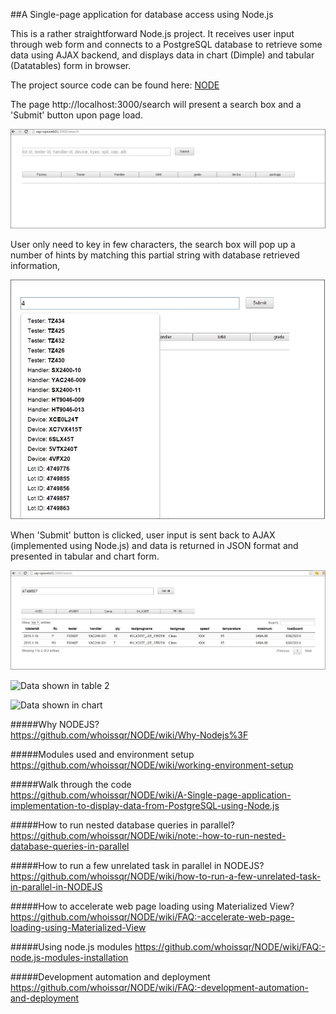 ##A Single-page application for database access using Node.js

This is a rather straightforward Node.js project. It receives user input through web form and connects to a PostgreSQL database to retrieve some data using AJAX backend, and displays data in chart (Dimple) and tabular (Datatables) form in browser.

The project source code can be found here: [NODE](https://github.com/whoissqr/NODE)

The page http://localhost:3000/search will present a search box and a 'Submit' button upon page load.

![The blank page](https://github.com/whoissqr/NODE/blob/master/pic/blank_search.jpg)

User only need to key in few characters, the search box will pop up a number of hints by matching this partial string with database retrieved information,

![typeahead](https://github.com/whoissqr/NODE/blob/master/pic/Typeahead_lot.jpg)

When 'Submit' button is clicked, user input is sent back to AJAX (implemented using Node.js) and data is returned in JSON format and presented in tabular and chart form.

![Data shown in table](https://github.com/whoissqr/NODE/blob/master/pic/table.jpg)

![Data shown in table 2](https://cloud.githubusercontent.com/assets/4846507/6773618/960f97bc-d14e-11e4-8896-afba8f9c3105.jpg)

![Data shown in chart](https://cloud.githubusercontent.com/assets/4846507/6773617/960009be-d14e-11e4-9985-7dd17944cc69.jpg)

#####Why NODEJS?<br>
https://github.com/whoissqr/NODE/wiki/Why-Nodejs%3F

#####Modules used and environment setup<br>
https://github.com/whoissqr/NODE/wiki/working-environment-setup

#####Walk through the code<br>
https://github.com/whoissqr/NODE/wiki/A-Single-page-application-implementation-to-display-data-from-PostgreSQL-using-Node.js

#####How to run nested database queries in parallel?<br>
https://github.com/whoissqr/NODE/wiki/note:-how-to-run-nested-database-queries-in-parallel

#####How to run a few unrelated task in parallel in NODEJS?<br>
https://github.com/whoissqr/NODE/wiki/how-to-run-a-few-unrelated-task-in-parallel-in-NODEJS

#####How to accelerate web page loading using Materialized View?
https://github.com/whoissqr/NODE/wiki/FAQ:-accelerate-web-page-loading-using-Materialized-View

#####Using node.js modules
https://github.com/whoissqr/NODE/wiki/FAQ:-node.js-modules-installation

#####Development automation and deployment
https://github.com/whoissqr/NODE/wiki/FAQ:-development-automation-and-deployment

